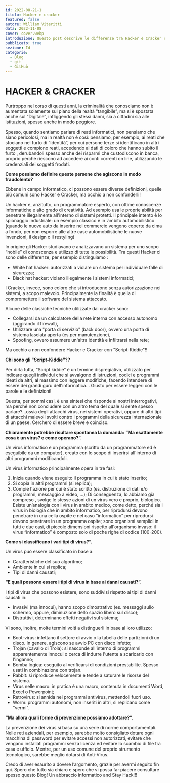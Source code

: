 ```yaml
---
id: 2022-08-21-1
titolo: Hacker e cracker
featured: false
autore: William Viteritti
data: 2022-11-08
cover: cover.webp
introduzione: Questo post descrive le differenze tra Hacker e Cracker e...
pubblicato: true
sezione: Id
categorie:
  - Blog
  - git
  - GitHub
---
```


# HACKER & CRACKER

Purtroppo nel corso di questi anni, la criminalità che conosciamo non è aumentata solamente sul piano della realtà “tangibile”, ma si è spostata anche sul “Digitale”, infliggendo gli stessi danni, sia a cittadini sia alle istituzioni, spesso anche in modo peggiore.

Spesso, quando sentiamo parlare di reati informatici, non pensiamo che siano pericolosi, ma in realtà non è così: pensiamo, per esempio, ai reati che sfociano nel furto di “Identità”, per cui persone terze si identificano in altri soggetti e compiono reati, accedendo ai dati di coloro che hanno subito il furto , derubandoli spesso anche dei risparmi che custodiscono in banca, proprio perché riescono ad accedere ai conti correnti on line, utilizzando le credenziali dei soggetti frodati.

**Come possiamo definire queste persone che agiscono in modo fraudolento?**

Ebbene in campo informatico, ci possono essere diverse definizioni, quelle più comuni sono Hacker e Cracker, ma occhio a non confonderli!

Un hacker è, anzitutto, un programmatore esperto, con ottime conoscenze informatiche e alto grado di creatività.
Ad esempio usa le proprie abilità per penetrare illegalmente all'interno di sistemi protetti.
Il principale intento è lo spionaggio industriale: un esempio classico è in ’ambito automobilistico (quando le nuove auto da inserire nel commercio vengono coperte da cima a fondo, per non esporre alle altre case automobilistiche le nuove invenzioni, il design o il restyling)

In origine gli Hacker studiavano e analizzavano  un sistema per uno scopo “nobile” di conoscenza e utilizzo di tutte le possibilità.
Tra questi Hacker ci sono delle differenze, per esempio distinguiamo :

- White hat hacker: autorizzati a violare un sistema per individuare falle di sicurezza;
- Black hat hacker: violano illegalmente i sistemi informatici;

I Cracker, invece,  sono coloro che si introducono senza autorizzazione nei sistemi, a scopo malevolo.
Principalmente la finalità è quella di compromettere il software del sistema attaccato.

Alcune delle classiche tecniche utilizzate dai cracker sono:

- Collegarsi da un calcolatore della rete interna con accesso autonomo (aggirando il firewall),
- Utilizzare una "porta di servizio" (back door), ovvero una porta di sistema lasciata aperta (es.per manutenzione),
- Spoofing, ovvero assumere un'altra identità e infiltrarsi nella rete;

Ma occhio a non confondere Hacker e Cracker con "Script-Kiddie"!!

**Chi sono gli "Script-Kiddie"??**

Per dirla tutta, “Script kiddie” è un termine dispregiativo, utilizzato per indicare quegli individui che  si avvalgono di istruzioni, codici e programmi ideati da altri, al massimo con leggere modifiche, facendo intendere di essere dei grandi guru dell'informatica…
Giusto per essere leggeri con le parole e le definizioni!

Questa, per sommi casi, è una sintesi che risponde ai nostri interrogativi, ma perché non concludere con un altro tema del quale si sente spesso parlare?...ossia degli attacchi virus, nei sistemi operativi, oppure di altri tipi di attacchi malevoli svolti contro i programmi della sicurezza internazionale di un paese.
Cercherò di essere breve e coinciso.

**Chiaramente potrebbe risultare spontanea la domanda: “Ma esattamente cosa è un virus? e come operano?”.**

Un virus informatico è un programma (scritto da un programmatore ed è eseguibile da un
computer), creato con lo scopo di inserirsi all'interno di altri programmi modificandoli.

Un virus informatico principalmente opera in tre  fasi:
1. Inizia quando viene eseguito il programma in cui è stato inserito;
2. Si copia in altri programmi (si replica);
3. Compie l'azione per cui è stato scritto (es. distruzione di dati e/o programmi, messaggio a video, ...);
Di conseguenza, lo abbiamo già compreso , svolge le stesse azioni di un virus vero e proprio,  biologico.
Esiste un’analogia con i virus in ambito medico, come detto, perché sia i virus in biologia che in ambito informatico, per riprodursi devono penetrare in una cella ospite e nel caso “informatico” per riprodursi devono penetrare in un programma ospite;
sono organismi semplici in tutti e due casi, di piccole dimensioni rispetto all'organismo
invaso: il virus “informatico” è composto solo di poche righe di codice (100-200).

**Come si  classificano i vari tipi di virus?”.**

Un virus può essere classificato in base a:
- Caratteristiche del suo algoritmo;
- Ambiente in cui si replica;
- Tipi di danni causati;

**“E quali possono essere i tipi di virus in base ai danni causati?”.**

I tipi di virus che possono esistere, sono suddivisi rispetto ai tipi di danni causati in:
- Invasivi (ma innocui), hanno scopo dimostrativo (es. messaggi sullo schermo, oppure, diminuzione dello spazio libero sul disco);
- Distruttivi, determinano effetti negativi sul sistema;

Vi sono, inoltre, molte termini volti a distinguerli in base al loro utilizzo:
- Boot-virus: infettano il settore di avvio o la tabella delle partizioni di un disco. In genere, agiscono se avvio PC con disco infetto;
- Trojan (cavallo di Troia): si nasconde all'interno di programmi apparentemente innocui o cerca di indurre l'utente a scaricarlo con l'inganno;
- Bomba logica: eseguito al verificarsi di condizioni prestabilite. Spesso usati in combinazione con trojan.
- Rabbit: si riproduce velocemente e tende a saturare le risorse del sistema.
- Virus nelle macro: in pratica è una macro, contenuta in documenti Word, Excel o Powerpoint;
- Retrovirus: si annida nei programmi antivirus, mettendoli fuori uso.
- Worm: programmi autonomi, non inseriti in altri, si replicano come "vermi".

**“Ma allora quali forme di prevenzione possiamo adottare?”.**

La prevenzione dei virus si basa su una serie di norme comportamentali.
Nelle reti aziendali, per esempio, sarebbe molto consigliato dotare ogni macchina di password per evitare accessi non autorizzati, evitare che vengano installati programmi senza licenza ed evitare lo scambio di file tra casa e ufficio.
Mentre, per un uso comune del proprio strumento tecnologico, sarebbe meglio dotarsi di Anti-Virus.

Credo di aver esaurito a dovere l’argomento, grazie per avermi seguito fin qui.
Spero che tutto sia chiaro e spero che vi possa far piacere consultare spesso questo Blog!
Un abbraccio informatico and Stay Hack!!!
